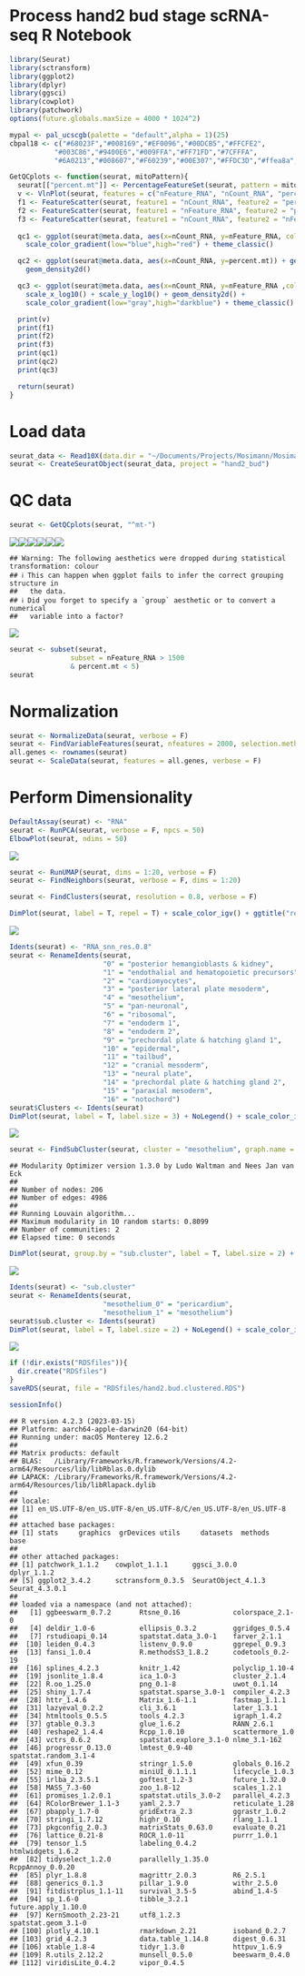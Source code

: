Process hand2 bud stage scRNA-seq R Notebook
================

``` r
library(Seurat)
library(sctransform)
library(ggplot2)
library(dplyr)
library(ggsci)
library(cowplot)
library(patchwork)
options(future.globals.maxSize = 4000 * 1024^2)
```

``` r
mypal <- pal_ucscgb(palette = "default",alpha = 1)(25)
cbpal18 <- c("#68023F","#008169","#EF0096","#00DCB5","#FFCFE2",
           "#003C86","#9400E6","#009FFA","#FF71FD","#7CFFFA",
           "#6A0213","#008607","#F60239","#00E307","#FFDC3D","#ffea8a","#001310","#ffe9f1")
```

``` r
GetQCplots <- function(seurat, mitoPattern){
  seurat[["percent.mt"]] <- PercentageFeatureSet(seurat, pattern = mitoPattern)
  v <- VlnPlot(seurat, features = c("nFeature_RNA", "nCount_RNA", "percent.mt"), ncol = 3)
  f1 <- FeatureScatter(seurat, feature1 = "nCount_RNA", feature2 = "percent.mt")
  f2 <- FeatureScatter(seurat, feature1 = "nFeature_RNA", feature2 = "percent.mt")
  f3 <- FeatureScatter(seurat, feature1 = "nCount_RNA", feature2 = "nFeature_RNA")
  
  qc1 <- ggplot(seurat@meta.data, aes(x=nCount_RNA, y=nFeature_RNA, color=percent.mt)) + geom_point(size=0.1) +
    scale_color_gradient(low="blue",high="red") + theme_classic()

  qc2 <- ggplot(seurat@meta.data, aes(x=nCount_RNA, y=percent.mt)) + geom_point(size=0.1) + scale_x_log10() +
    geom_density2d()

  qc3 <- ggplot(seurat@meta.data, aes(x=nCount_RNA, y=nFeature_RNA ,color=percent.mt)) + geom_point(size=0.1) +
    scale_x_log10() + scale_y_log10() + geom_density2d() +
    scale_color_gradient(low="gray",high="darkblue") + theme_classic()

  print(v)
  print(f1)
  print(f2)
  print(f3)
  print(qc1)
  print(qc2)
  print(qc3)

  return(seurat)
}
```

# Load data

``` r
seurat_data <- Read10X(data.dir = "~/Documents/Projects/Mosimann/Mosimann_scRNAseq/data/budstage_drlmCherry_hand2GFP/")
seurat <- CreateSeuratObject(seurat_data, project = "hand2_bud")
```

# QC data

``` r
seurat <- GetQCplots(seurat, "^mt-")
```

![](Process_hand2.bud_files/figure-gfm/runqc-1.png)<!-- -->![](Process_hand2.bud_files/figure-gfm/runqc-2.png)<!-- -->![](Process_hand2.bud_files/figure-gfm/runqc-3.png)<!-- -->![](Process_hand2.bud_files/figure-gfm/runqc-4.png)<!-- -->![](Process_hand2.bud_files/figure-gfm/runqc-5.png)<!-- -->![](Process_hand2.bud_files/figure-gfm/runqc-6.png)<!-- -->

    ## Warning: The following aesthetics were dropped during statistical transformation: colour
    ## ℹ This can happen when ggplot fails to infer the correct grouping structure in
    ##   the data.
    ## ℹ Did you forget to specify a `group` aesthetic or to convert a numerical
    ##   variable into a factor?

![](Process_hand2.bud_files/figure-gfm/runqc-7.png)<!-- -->

``` r
seurat <- subset(seurat, 
               subset = nFeature_RNA > 1500
               & percent.mt < 5)
seurat
```

# Normalization

``` r
seurat <- NormalizeData(seurat, verbose = F)
seurat <- FindVariableFeatures(seurat, nfeatures = 2000, selection.method = "vst", verbose = F)
all.genes <- rownames(seurat)
seurat <- ScaleData(seurat, features = all.genes, verbose = F)
```

# Perform Dimensionality

``` r
DefaultAssay(seurat) <- "RNA"
seurat <- RunPCA(seurat, verbose = F, npcs = 50)
ElbowPlot(seurat, ndims = 50)
```

![](Process_hand2.bud_files/figure-gfm/dimred-1.png)<!-- -->

``` r
seurat <- RunUMAP(seurat, dims = 1:20, verbose = F)
seurat <- FindNeighbors(seurat, verbose = F, dims = 1:20)
```

``` r
seurat <- FindClusters(seurat, resolution = 0.8, verbose = F)
```

``` r
DimPlot(seurat, label = T, repel = T) + scale_color_igv() + ggtitle("res 0.8")
```

![](Process_hand2.bud_files/figure-gfm/plot1-1.png)<!-- -->

``` r
Idents(seurat) <- "RNA_snn_res.0.8"
seurat <- RenameIdents(seurat,
                       "0" = "posterior hemangioblasts & kidney",
                       "1" = "endothalial and hematopoietic precursors",
                       "2" = "cardiomyocytes",
                       "3" = "posterior lateral plate mesoderm",
                       "4" = "mesothelium",
                       "5" = "pan-neuronal",
                       "6" = "ribosomal",
                       "7" = "endoderm 1",
                       "8" = "endoderm 2",
                       "9" = "prechordal plate & hatching gland 1",
                       "10" = "epidermal",
                       "11" = "tailbud",
                       "12" = "cranial mesoderm",
                       "13" = "neural plate",
                       "14" = "prechordal plate & hatching gland 2",
                       "15" = "paraxial mesoderm",
                       "16" = "notochord")
seurat$Clusters <- Idents(seurat)
DimPlot(seurat, label = T, label.size = 3) + NoLegend() + scale_color_igv()
```

![](Process_hand2.bud_files/figure-gfm/rename-1.png)<!-- -->

``` r
seurat <- FindSubCluster(seurat, cluster = "mesothelium", graph.name = "RNA_snn", resolution = 0.2)
```

    ## Modularity Optimizer version 1.3.0 by Ludo Waltman and Nees Jan van Eck
    ## 
    ## Number of nodes: 206
    ## Number of edges: 4986
    ## 
    ## Running Louvain algorithm...
    ## Maximum modularity in 10 random starts: 0.8099
    ## Number of communities: 2
    ## Elapsed time: 0 seconds

``` r
DimPlot(seurat, group.by = "sub.cluster", label = T, label.size = 2) + NoLegend() + scale_color_igv()
```

![](Process_hand2.bud_files/figure-gfm/subcluster-1.png)<!-- -->

``` r
Idents(seurat) <- "sub.cluster"
seurat <- RenameIdents(seurat,
                       "mesothelium_0" = "pericardium",
                       "mesothelium_1" = "mesothelium")
seurat$sub.cluster <- Idents(seurat)
DimPlot(seurat, label = T, label.size = 2) + NoLegend() + scale_color_igv()
```

![](Process_hand2.bud_files/figure-gfm/rename2-1.png)<!-- -->

``` r
if (!dir.exists("RDSfiles")){
  dir.create("RDSfiles")
}
saveRDS(seurat, file = "RDSfiles/hand2.bud.clustered.RDS")
```

``` r
sessionInfo()
```

    ## R version 4.2.3 (2023-03-15)
    ## Platform: aarch64-apple-darwin20 (64-bit)
    ## Running under: macOS Monterey 12.6.2
    ## 
    ## Matrix products: default
    ## BLAS:   /Library/Frameworks/R.framework/Versions/4.2-arm64/Resources/lib/libRblas.0.dylib
    ## LAPACK: /Library/Frameworks/R.framework/Versions/4.2-arm64/Resources/lib/libRlapack.dylib
    ## 
    ## locale:
    ## [1] en_US.UTF-8/en_US.UTF-8/en_US.UTF-8/C/en_US.UTF-8/en_US.UTF-8
    ## 
    ## attached base packages:
    ## [1] stats     graphics  grDevices utils     datasets  methods   base     
    ## 
    ## other attached packages:
    ## [1] patchwork_1.1.2    cowplot_1.1.1      ggsci_3.0.0        dplyr_1.1.2       
    ## [5] ggplot2_3.4.2      sctransform_0.3.5  SeuratObject_4.1.3 Seurat_4.3.0.1    
    ## 
    ## loaded via a namespace (and not attached):
    ##   [1] ggbeeswarm_0.7.2       Rtsne_0.16             colorspace_2.1-0      
    ##   [4] deldir_1.0-6           ellipsis_0.3.2         ggridges_0.5.4        
    ##   [7] rstudioapi_0.14        spatstat.data_3.0-1    farver_2.1.1          
    ##  [10] leiden_0.4.3           listenv_0.9.0          ggrepel_0.9.3         
    ##  [13] fansi_1.0.4            R.methodsS3_1.8.2      codetools_0.2-19      
    ##  [16] splines_4.2.3          knitr_1.42             polyclip_1.10-4       
    ##  [19] jsonlite_1.8.4         ica_1.0-3              cluster_2.1.4         
    ##  [22] R.oo_1.25.0            png_0.1-8              uwot_0.1.14           
    ##  [25] shiny_1.7.4            spatstat.sparse_3.0-1  compiler_4.2.3        
    ##  [28] httr_1.4.6             Matrix_1.6-1.1         fastmap_1.1.1         
    ##  [31] lazyeval_0.2.2         cli_3.6.1              later_1.3.1           
    ##  [34] htmltools_0.5.5        tools_4.2.3            igraph_1.4.2          
    ##  [37] gtable_0.3.3           glue_1.6.2             RANN_2.6.1            
    ##  [40] reshape2_1.4.4         Rcpp_1.0.10            scattermore_1.0       
    ##  [43] vctrs_0.6.2            spatstat.explore_3.1-0 nlme_3.1-162          
    ##  [46] progressr_0.13.0       lmtest_0.9-40          spatstat.random_3.1-4 
    ##  [49] xfun_0.39              stringr_1.5.0          globals_0.16.2        
    ##  [52] mime_0.12              miniUI_0.1.1.1         lifecycle_1.0.3       
    ##  [55] irlba_2.3.5.1          goftest_1.2-3          future_1.32.0         
    ##  [58] MASS_7.3-60            zoo_1.8-12             scales_1.2.1          
    ##  [61] promises_1.2.0.1       spatstat.utils_3.0-2   parallel_4.2.3        
    ##  [64] RColorBrewer_1.1-3     yaml_2.3.7             reticulate_1.28       
    ##  [67] pbapply_1.7-0          gridExtra_2.3          ggrastr_1.0.2         
    ##  [70] stringi_1.7.12         highr_0.10             rlang_1.1.1           
    ##  [73] pkgconfig_2.0.3        matrixStats_0.63.0     evaluate_0.21         
    ##  [76] lattice_0.21-8         ROCR_1.0-11            purrr_1.0.1           
    ##  [79] tensor_1.5             labeling_0.4.2         htmlwidgets_1.6.2     
    ##  [82] tidyselect_1.2.0       parallelly_1.35.0      RcppAnnoy_0.0.20      
    ##  [85] plyr_1.8.8             magrittr_2.0.3         R6_2.5.1              
    ##  [88] generics_0.1.3         pillar_1.9.0           withr_2.5.0           
    ##  [91] fitdistrplus_1.1-11    survival_3.5-5         abind_1.4-5           
    ##  [94] sp_1.6-0               tibble_3.2.1           future.apply_1.10.0   
    ##  [97] KernSmooth_2.23-21     utf8_1.2.3             spatstat.geom_3.1-0   
    ## [100] plotly_4.10.1          rmarkdown_2.21         isoband_0.2.7         
    ## [103] grid_4.2.3             data.table_1.14.8      digest_0.6.31         
    ## [106] xtable_1.8-4           tidyr_1.3.0            httpuv_1.6.9          
    ## [109] R.utils_2.12.2         munsell_0.5.0          beeswarm_0.4.0        
    ## [112] viridisLite_0.4.2      vipor_0.4.5
